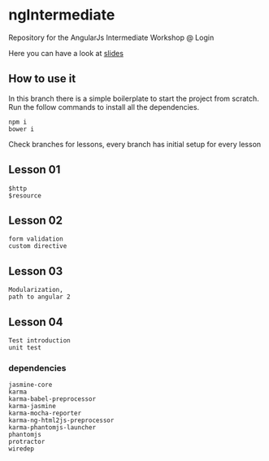 # ngIntermediate
Repository for the AngularJs Intermediate Workshop @ Login

Here you can have a look at [slides](http://www.slideshare.net/LinkMeSrl/angular-intermediate)

## How to use it

In this branch there is a simple boilerplate to start the project from scratch.
Run the follow commands to install all the dependencies.
```
npm i
bower i
```
Check branches for lessons, every branch has initial setup for every lesson
## Lesson 01

```
$http
$resource
```

## Lesson 02

```
form validation
custom directive
```

## Lesson 03

```
Modularization,
path to angular 2
```

## Lesson 04
```
Test introduction
unit test
```
### dependencies
```
jasmine-core
karma
karma-babel-preprocessor
karma-jasmine
karma-mocha-reporter
karma-ng-html2js-preprocessor
karma-phantomjs-launcher
phantomjs
protractor
wiredep
```
